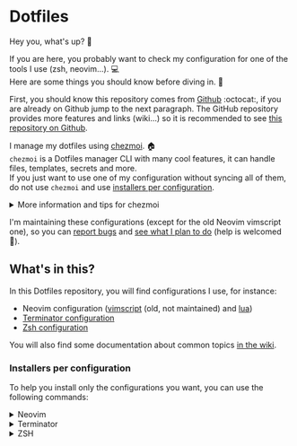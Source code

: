 # Dotfiles

Hey you, what's up? :wave:

If you are here, you probably want to check my configuration for one of the tools I use (zsh, neovim...). :computer:  
Here are some things you should know before diving in. :bath:

First, you should know this repository comes from [Github](https://github.com/Curs3W4ll/Dotfiles) :octocat:, if you are already on Github jump to the next paragraph. 
The GitHub repository provides more features and links (wiki...) so it is recommended to see [this repository on Github](https://github.com/Curs3W4ll/Dotfiles).

I manage my dotfiles using [chezmoi](https://www.chezmoi.io/). :house:  
`chezmoi` is a Dotfiles manager CLI with many cool features, it can handle files, templates, secrets and more.  
If you just want to use one of my configuration without syncing all of them, do not use `chezmoi` and use [installers per configuration](#installers-per-configuration).

<details>
<summary>More information and tips for chezmoi</summary>

### How does `chezmoi` works?

`chezmoi` is just an add-on script on top of a Git repository.  
It will be linked to a Git repository and will sync your files and more using this repository.

Using `chezmoi`, you can't select the files you want to sync, but you can do this using [installers per configuration](#installers-per-configuration)

### Install `chezmoi`

```sh
sh -c "$(curl -fsLS get.chezmoi.io)"
```

See [official installation methods](https://www.chezmoi.io/install/).

### Use these dotfiles on a new machine

```sh
chezmoi init --apply Curs3W4ll
```

As `Curs3W4ll` is my username, so `chezmoi` will retrieve my `Dotfiles` repository on my account.

### Sync to the latest dotfiles version

```sh
chezmoi update
```

### See changes with the latest dotfiles version without applying any change

```sh
chezmoi git pull -- --autostash --rebase && chezmoi diff
```

And you can apply these changes using

```sh
chezmoi apply
```

</details>

I'm maintaining these configurations (except for the old Neovim vimscript one), so you can [report bugs](todo) and [see what I plan to do](todo) (help is welcomed :love_letter:). <!-- TODO: Add correct links -->

## What's in this?

In this Dotfiles repository, you will find configurations I use, for instance:
- Neovim configuration ([vimscript](todo) (old, not maintained) and [lua](todo)) <!-- TODO: Add link to file/folder -->
- [Terminator configuration](todo) <!-- TODO: Add link to file/folder -->
- [Zsh configuration](todo) <!-- TODO: Add link to file/folder -->

You will also find some documentation about common topics [in the wiki](todo). <!-- TODO: Add correct link -->

### Installers per configuration

To help you install only the configurations you want, you can use the following commands:

<details>
<summary>Neovim</summary>

#### Neovim

Execute the following command to install my Neovim configuration (Lua version).  
See [configuration details](todo). <!-- TODO: Add correct link -->
```sh
sh -c 'rm -f /tmp/nvimLuaInstaller.sh && curl -H "Cache-Control: no-cache, no-store" -fLo /tmp/nvimLuaInstaller.sh --create-dirs "https://raw.githubusercontent.com/Curs3W4ll/Dotfiles/master/installers/nvim_lua.sh" && chmod +x /tmp/nvimLuaInstaller.sh && /tmp/./nvimLuaInstaller.sh'
```

##### Old Vimscript version

If you want to install the older version of my Neovim configuration (using Vimscript), execute the following command.  
See [configuration details](todo). <!-- TODO: Add correct link -->

**:warning: This configuration is not maintained anymore, use it at your own risk**
```sh
sh -c 'rm -f /tmp/nvimVSInstaller.sh && curl -H "Cache-Control: no-cache, no-store" -fLo /tmp/nvimVSInstaller.sh --create-dirs "https://raw.githubusercontent.com/Curs3W4ll/Dotfiles/master/installers/nvim_lua.sh" && chmod +x /tmp/nvimVSInstaller.sh && /tmp/./nvimVSInstaller.sh'
```

</details>

<details>
<summary>Terminator</summary>

#### Terminator

Execute the following command to install my Terminator configuration.  
See [configuration details](todo). <!-- TODO: Add correct link -->
```sh
sh -c 'rm -f /tmp/terminatorInstaller.sh && curl -H "Cache-Control: no-cache, no-store" -fLo /tmp/terminatorInstaller.sh --create-dirs "https://raw.githubusercontent.com/Curs3W4ll/Dotfiles/master/installers/terminator.sh" && chmod +x /tmp/terminatorInstaller.sh && /tmp/./terminatorInstaller.sh'
```

</details>

<details>
<summary>ZSH</summary>

#### ZSH

Execute the following command to install my ZSH configuration.  
See [configuration details](todo). <!-- TODO: Add correct link -->
```sh
sh -c 'rm -f /tmp/zshInstaller.sh && curl -H "Cache-Control: no-cache, no-store" -fLo /tmp/zshInstaller.sh --create-dirs "https://raw.githubusercontent.com/Curs3W4ll/Dotfiles/master/installers/zsh.sh" && chmod +x /tmp/zshInstaller.sh && /tmp/./zshInstaller.sh'
```

</details>
